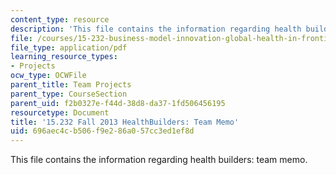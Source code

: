 ```yaml
---
content_type: resource
description: 'This file contains the information regarding health builders: team memo.'
file: /courses/15-232-business-model-innovation-global-health-in-frontier-markets-fall-2013/696aec4cb506f9e286a057cc3ed1ef8d_MIT15_232F13_t4_memo.pdf
file_type: application/pdf
learning_resource_types:
- Projects
ocw_type: OCWFile
parent_title: Team Projects
parent_type: CourseSection
parent_uid: f2b0327e-f44d-38d8-da37-1fd506456195
resourcetype: Document
title: '15.232 Fall 2013 HealthBuilders: Team Memo'
uid: 696aec4c-b506-f9e2-86a0-57cc3ed1ef8d
---
```

This file contains the information regarding health builders: team memo.